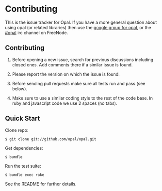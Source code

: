 # Contributing

This is the issue tracker for Opal. If you have a more general question about
using opal (or related libraries) then use the
[google group for opal](http://groups.google.com/forum/#!forum/opalrb), or the
[#opal](http://webchat.freenode.net/?channels=opal) irc channel on
FreeNode.

## Contributing

1. Before opening a new issue, search for previous discussions including closed
ones. Add comments there if a similar issue is found.

2. Please report the version on which the issue is found.

3. Before sending pull requests make sure all tests run and pass (see below).

4. Make sure to use a similar coding style to the rest of the code base. In ruby
and javascript code we use 2 spaces (no tabs).

## Quick Start

Clone repo:

```
$ git clone git://github.com/opal/opal.git
```

Get dependencies:

```
$ bundle
```

Run the test suite:

```
$ bundle exec rake
```

See the [README](https://github.com/opal/opal/blob/master/README.md#running-tests) for further details.
